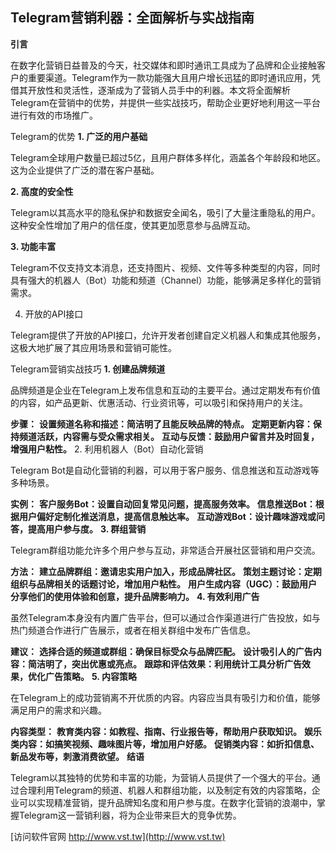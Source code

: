 ## **Telegram营销利器：全面解析与实战指南**
**引言**

在数字化营销日益普及的今天，社交媒体和即时通讯工具成为了品牌和企业接触客户的重要渠道。Telegram作为一款功能强大且用户增长迅猛的即时通讯应用，凭借其开放性和灵活性，逐渐成为了营销人员手中的利器。本文将全面解析Telegram在营销中的优势，并提供一些实战技巧，帮助企业更好地利用这一平台进行有效的市场推广。

Telegram的优势
**1. 广泛的用户基础**

Telegram全球用户数量已超过5亿，且用户群体多样化，涵盖各个年龄段和地区。这为企业提供了广泛的潜在客户基础。

**2. 高度的安全性**

Telegram以其高水平的隐私保护和数据安全闻名，吸引了大量注重隐私的用户。这种安全性增加了用户的信任度，使其更加愿意参与品牌互动。

**3. 功能丰富**

Telegram不仅支持文本消息，还支持图片、视频、文件等多种类型的内容，同时具有强大的机器人（Bot）功能和频道（Channel）功能，能够满足多样化的营销需求。

4. 开放的API接口

Telegram提供了开放的API接口，允许开发者创建自定义机器人和集成其他服务，这极大地扩展了其应用场景和营销可能性。

Telegram营销实战技巧
**1. 创建品牌频道**

品牌频道是企业在Telegram上发布信息和互动的主要平台。通过定期发布有价值的内容，如产品更新、优惠活动、行业资讯等，可以吸引和保持用户的关注。

**步骤：**
**设置频道名称和描述：简洁明了且能反映品牌的特点。**
**定期更新内容：保持频道活跃，内容需与受众需求相关。**
**互动与反馈：鼓励用户留言并及时回复，增强用户粘性。**
2. 利用机器人（Bot）自动化营销

Telegram Bot是自动化营销的利器，可以用于客户服务、信息推送和互动游戏等多种场景。

**实例：**
**客户服务Bot：设置自动回复常见问题，提高服务效率。**
**信息推送Bot：根据用户偏好定制化推送消息，提高信息触达率。**
**互动游戏Bot：设计趣味游戏或问答，提高用户参与度。**
**3. 群组营销**

Telegram群组功能允许多个用户参与互动，非常适合开展社区营销和用户交流。

**方法：**
**建立品牌群组：邀请忠实用户加入，形成品牌社区。**
**策划主题讨论：定期组织与品牌相关的话题讨论，增加用户粘性。**
**用户生成内容（UGC）：鼓励用户分享他们的使用体验和创意，提升品牌影响力。**
**4. 有效利用广告**

虽然Telegram本身没有内置广告平台，但可以通过合作渠道进行广告投放，如与热门频道合作进行广告展示，或者在相关群组中发布广告信息。

**建议：**
**选择合适的频道或群组：确保目标受众与品牌匹配。**
**设计吸引人的广告内容：简洁明了，突出优惠或亮点。**
**跟踪和评估效果：利用统计工具分析广告效果，优化广告策略。**
**5. 内容策略**

在Telegram上的成功营销离不开优质的内容。内容应当具有吸引力和价值，能够满足用户的需求和兴趣。

**内容类型：**
**教育类内容：如教程、指南、行业报告等，帮助用户获取知识。**
**娱乐类内容：如搞笑视频、趣味图片等，增加用户好感。**
**促销类内容：如折扣信息、新品发布等，刺激消费欲望。**
**结语**

Telegram以其独特的优势和丰富的功能，为营销人员提供了一个强大的平台。通过合理利用Telegram的频道、机器人和群组功能，以及制定有效的内容策略，企业可以实现精准营销，提升品牌知名度和用户参与度。在数字化营销的浪潮中，掌握Telegram这一营销利器，将为企业带来巨大的竞争优势。


[访问软件官网 http://www.vst.tw](http://www.vst.tw)
